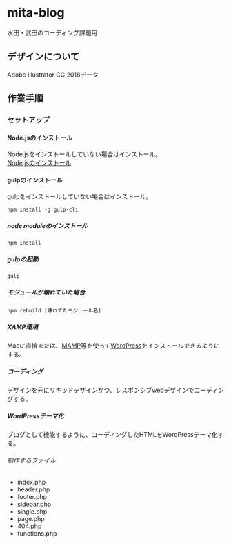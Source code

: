 # mita-blog

水田・武田のコーディング課題用

## デザインについて
Adobe Illustrator CC 2018データ

## 作業手順

### セットアップ

#### Node.jsのインストール
Node.jsをインストールしていない場合はインストール。  
[Node.jsのインストール](https://nodejs.org/ja/)

#### gulpのインストール
gulpをインストールしていない場合はインストール。 
```
npm install -g gulp-cli
```

##### node moduleのインストール

```
npm install
```

##### gulpの起動

```
gulp
```

##### モジュールが壊れていた場合

```
npm rebuild [壊れてたモジュール名]
```

##### XAMP環境
Macに直接または、[MAMP](https://www.mamp.info/en/)等を使って[WordPress](https://ja.wordpress.org/download/)をインストールできるようにする。

##### コーディング
デザインを元にリキッドデザインかつ、レスポンシブwebデザインでコーディングする。

##### WordPressテーマ化
ブログとして機能するように、コーディングしたHTMLをWordPressテーマ化する。

###### 制作するファイル
+ index.php
+ header.php
+ footer.php
+ sidebar.php
+ single.php
+ page.php
+ 404.php
+ functions.php
